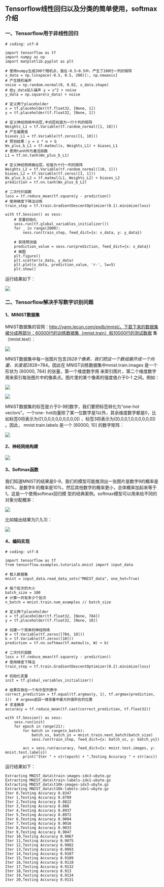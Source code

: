 ## Tensorflow线性回归以及分类的简单使用，softmax介绍 ##

### 一、Tensorflow用于非线性回归 ###

	# coding: utf-8
	
	import tensorflow as tf
	import numpy as np
	import matplotlib.pyplot as plt
	
	# 使用numpy生成200个随机点，值在-0.5~0.5中，产生了200行一列的矩阵
	x_data = np.linspace(-0.5, 0.5, 200)[:, np.newaxis]
	# 产生随机噪声
	noise = np.random.normal(0, 0.02, x_data.shape)
	# 给y_data加入噪声 y = x^2 + noise
	y_data = np.square(x_data) + noise
	
	# 定义两个placeholder
	x = tf.placeholder(tf.float32, [None, 1])
	y = tf.placeholder(tf.float32, [None, 1])
	
	# 定义神经网络中间层,中间层权值为一行十列的矩阵
	Weights_L1 = tf.Variable(tf.random_normal([1, 10]))
	# 产生偏置值
	biases_L1 = tf.Variable(tf.zeros([1, 10]))
	# 预测结果：y = x * w + b
	Wx_plus_b_L1 = tf.matmul(x, Weights_L1) + biases_L1
	# 使用tanh作为激活函数
	L1 = tf.nn.tanh(Wx_plus_b_L1)
	
	# 定义神经网络输出层，权值为十行一列的矩阵
	Weights_L2 = tf.Variable(tf.random_normal([10, 1]))
	biases_L2 = tf.Variable(tf.zeros([1, 1]))
	Wx_plus_b_L2 = tf.matmul(L1, Weights_L2) + biases_L2
	prediction = tf.nn.tanh(Wx_plus_b_L2)
	
	# 二次代价函数
	loss = tf.reduce_mean(tf.square(y - prediction))
	# 使用梯度下降法训练
	train_step = tf.train.GradientDescentOptimizer(0.1).minimize(loss)
	
	with tf.Session() as sess:
	    # 变量初始化
	    sess.run(tf.global_variables_initializer())
	    for _ in range(2000):
	        sess.run(train_step, feed_dict={x: x_data, y: y_data})
	
	    # 获得预测值
	    prediction_value = sess.run(prediction, feed_dict={x: x_data})
	    # 画图
	    plt.figure()
	    plt.scatter(x_data, y_data)
	    plt.plot(x_data, prediction_value, 'r-', lw=5)
	    plt.show()

运行结果如下：

![](https://i.imgur.com/OiEEYrW.png)


### 二、Tensorflow解决手写数字识别问题 ###

#### 1、MINIST数据集 ####

MNIST数据集的官网：http://yann.lecun.com/exdb/mnist/。下载下来的数据集被分成两部分：60000行的训练数据集（mnist.train）和10000行的测试数据
集（mnist.test）：

![](https://i.imgur.com/E1cNBxh.png)

MNIST数据集中每一张图片包含28*28个像素，我们把这一个数组展开成一个向量，长度是28*28=784。因此在
MNIST训练数据集中mnist.train.images 是一个形状为 [60000, 784] 的张量，第一个维度数字用
来索引图片，第二个维度数字用来索引每张图片中的像素点。图片里的某个像素的强度值介于0-1
之间。例如：

![](https://i.imgur.com/EOhZcsr.png)

![](https://i.imgur.com/LQRdLuV.png)

MNIST数据集的标签是介于0-9的数字，我们要把标签转化为“one-hot vectors”。一个one-
hot向量除了某一位数字是1以外，其余维度数字都是0，比如标签0将表示为([1,0,0,0,0,0,0,0,0,0])
，标签3将表示为([0,0,0,1,0,0,0,0,0,0]) 。因此， mnist.train.labels 是一个 [60000, 10] 的数字矩阵：

![](https://i.imgur.com/3HqRPMY.png)

#### 2、神经网络构建 ####

![](https://i.imgur.com/uNveqsj.png)

#### 3、Softmax函数 ####

我们知道MNIST的结果是0-9，我们的模型可能推测出一张图片是数字9的概率是80%，是数字8
的概率是10%，然后其他数字的概率更小，总体概率加起来等于1。这是一个使用softmax回归模
型的经典案例。softmax模型可以用来给不同的对象分配概率：

![](https://i.imgur.com/cXVCsst.png)

比如输出结果为[1,5,3]：

![](https://i.imgur.com/IOVpRkL.png)

#### 4、编码实现 ####

	# coding: utf-8
	
	import tensorflow as tf
	from tensorflow.examples.tutorials.mnist import input_data
	
	# 载入数据集
	mnist = input_data.read_data_sets("MNIST_data", one_hot=True)
	
	# 每个批次的大小
	batch_size = 100
	# 计算一共有多少个批次
	n_batch = mnist.train.num_examples // batch_size
	
	# 定义两个placeholder
	x = tf.placeholder(tf.float32, [None, 784])
	y = tf.placeholder(tf.float32, [None, 10])
	
	# 创建一个简单的神经网络
	W = tf.Variable(tf.zeros([784, 10]))
	b = tf.Variable(tf.zeros([10]))
	prediction = tf.nn.softmax(tf.matmul(x, W) + b)
	
	# 二次代价函数
	loss = tf.reduce_mean(tf.square(y - prediction))
	# 使用梯度下降法
	train_step = tf.train.GradientDescentOptimizer(0.2).minimize(loss)
	
	# 初始化变量
	init = tf.global_variables_initializer()
	
	# 结果存放在一个布尔型列表中
	correct_prediction = tf.equal(tf.argmax(y, 1), tf.argmax(prediction, 1))  # argmax返回一维张量中最大的值所在的位置
	# 求准确率
	accuracy = tf.reduce_mean(tf.cast(correct_prediction, tf.float32))
	
	with tf.Session() as sess:
	    sess.run(init)
	    for epoch in range(21):
	        for batch in range(n_batch):
	            batch_xs, batch_ys = mnist.train.next_batch(batch_size)
	            sess.run(train_step, feed_dict={x: batch_xs, y: batch_ys})
	
	        acc = sess.run(accuracy, feed_dict={x: mnist.test.images, y: mnist.test.labels})
	        print("Iter " + str(epoch) + ",Testing Accuracy " + str(acc))

运行结果如下：

	Extracting MNIST_data\train-images-idx3-ubyte.gz
	Extracting MNIST_data\train-labels-idx1-ubyte.gz
	Extracting MNIST_data\t10k-images-idx3-ubyte.gz
	Extracting MNIST_data\t10k-labels-idx1-ubyte.gz
	Iter 0,Testing Accuracy 0.8347
	Iter 1,Testing Accuracy 0.8709
	Iter 2,Testing Accuracy 0.8822
	Iter 3,Testing Accuracy 0.888
	Iter 4,Testing Accuracy 0.8937
	Iter 5,Testing Accuracy 0.8972
	Iter 6,Testing Accuracy 0.9004
	Iter 7,Testing Accuracy 0.9016
	Iter 8,Testing Accuracy 0.9033
	Iter 9,Testing Accuracy 0.9047
	Iter 10,Testing Accuracy 0.9067
	Iter 11,Testing Accuracy 0.9075
	Iter 12,Testing Accuracy 0.9082
	Iter 13,Testing Accuracy 0.9093
	Iter 14,Testing Accuracy 0.9107
	Iter 15,Testing Accuracy 0.9109
	Iter 16,Testing Accuracy 0.9118
	Iter 17,Testing Accuracy 0.9132
	Iter 18,Testing Accuracy 0.913
	Iter 19,Testing Accuracy 0.9134
	Iter 20,Testing Accuracy 0.9131